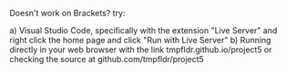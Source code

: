 Doesn't work on Brackets?
try:

a) Visual Studio Code, specifically with the extension "Live Server" and right click the home page and click "Run with Live Server"
b) Running directly in your web browser with the link tmpfldr.github.io/project5 or checking the source at github.com/tmpfldr/project5
